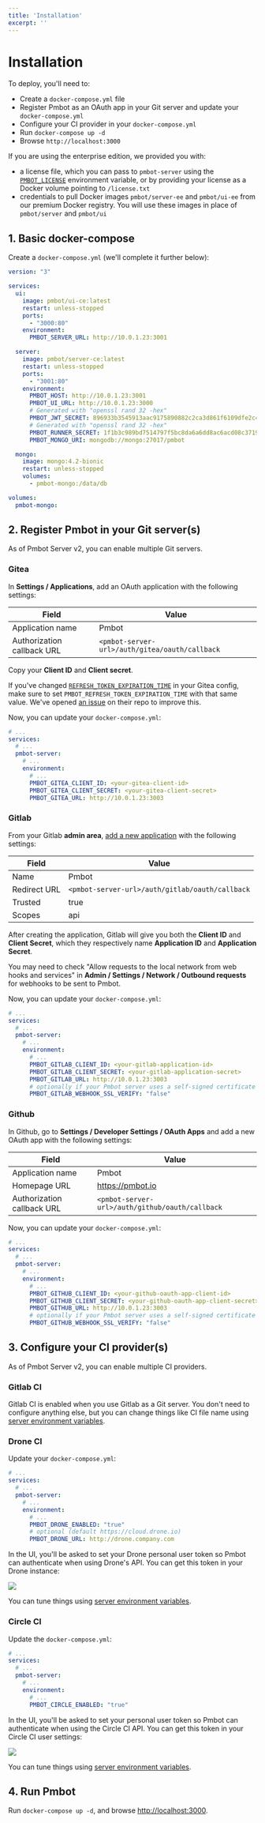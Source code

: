 ```yaml
---
title: 'Installation'
excerpt: ''
---
```


# Installation

To deploy, you'll need to:
- Create a `docker-compose.yml` file
- Register Pmbot as an OAuth app in your Git server and update your `docker-compose.yml`
- Configure your CI provider in your `docker-compose.yml`
- Run `docker-compose up -d`
- Browse `http://localhost:3000`

If you are using the enterprise edition, we provided you with:
- a license file, which you can pass to `pmbot-server` using the [`PMBOT_LICENSE`](/environment-reference/server-environment-reference#pmbot_license) environment variable, or by providing your license as a Docker volume pointing to `/license.txt`
- credentials to pull Docker images `pmbot/server-ee` and `pmbot/ui-ee` from our premium Docker registry. You will use these images in place of `pmbot/server` and `pmbot/ui` 

## 1. Basic docker-compose

Create a `docker-compose.yml` (we'll complete it further below):

<div class="code-group" data-props='{ "lineNumbers": ["true"] }'>

```yaml
version: "3"

services:
  ui:
    image: pmbot/ui-ce:latest
    restart: unless-stopped
    ports:
      - "3000:80"
    environment:
      PMBOT_SERVER_URL: http://10.0.1.23:3001

  server:
    image: pmbot/server-ce:latest
    restart: unless-stopped
    ports:
      - "3001:80"
    environment:
      PMBOT_HOST: http://10.0.1.23:3001
      PMBOT_UI_URL: http://10.0.1.23:3000
      # Generated with "openssl rand 32 -hex"
      PMBOT_JWT_SECRET: 896933b3545913aac9175890882c2ca3d861f6109dfe2c48f1b4c15686c59542
      # Generated with "openssl rand 32 -hex"
      PMBOT_RUNNER_SECRET: 1f1b3c989bd7514797f5bc8da6a6dd8ac6acd08c3719acf47aa2a7f4aa1a7e57
      PMBOT_MONGO_URI: mongodb://mongo:27017/pmbot

  mongo:
    image: mongo:4.2-bionic
    restart: unless-stopped
    volumes:
      - pmbot-mongo:/data/db

volumes:
  pmbot-mongo:
```

</div>

## 2. Register Pmbot in your Git server(s)

<div class="blockquote" data-props='{ "mod": "info" }'>

As of Pmbot Server v2, you can enable multiple Git servers.

</div>

### Gitea

In **Settings / Applications**, add an OAuth application with the following settings:

| Field | Value |
| ---- | ---- |
| Application name   | Pmbot | 
| Authorization callback URL | `<pmbot-server-url>/auth/gitea/oauth/callback` |

Copy your **Client ID** and **Client secret**.

<div class="blockquote" data-props='{ "mod": "info" }'>

If you've changed [`REFRESH_TOKEN_EXPIRATION_TIME`](https://docs.gitea.io/en-us/config-cheat-sheet/#oauth2-oauth2) in your Gitea config, make sure to set `PMBOT_REFRESH_TOKEN_EXPIRATION_TIME` with that same value. We've opened [an issue](https://github.com/go-gitea/gitea/issues/12641) on their repo to improve this.

</div>

Now, you can update your `docker-compose.yml`:

<div class="code-group" data-props='{ "lineNumbers": ["true"] }'>

```yaml
# ...
services:
  # ...
  pmbot-server:
    # ...
    environment:
      # ...
      PMBOT_GITEA_CLIENT_ID: <your-gitea-client-id>
      PMBOT_GITEA_CLIENT_SECRET: <your-gitea-client-secret>
      PMBOT_GITEA_URL: http://10.0.1.23:3003
```

</div>

### Gitlab

From your Gitlab **admin area**, [add a new application](https://docs.gitlab.com/ee/integration/oauth_provider.html#adding-an-application-through-the-profile) with the following settings:

| Field | Value |
| ---- | ---- |
| Name   | Pmbot | 
| Redirect URL | `<pmbot-server-url>/auth/gitlab/oauth/callback` |
| Trusted | true |
| Scopes | api |

After creating the application, Gitlab will give you both the **Client ID** and **Client Secret**, which they respectively name **Application ID** and **Application Secret**.

<div class="blockquote" data-props='{ "mod": "warning" }'>

You may need to check "Allow requests to the local network from web hooks and services" in **Admin / Settings / Network / Outbound requests** for webhooks to be sent to Pmbot.

</div>

Now, you can update your `docker-compose.yml`:

<div class="code-group" data-props='{ "lineNumbers": ["true"] }'>

```yaml
# ...
services:
  # ...
  pmbot-server:
    # ...
    environment:
      # ...
      PMBOT_GITLAB_CLIENT_ID: <your-gitlab-application-id>
      PMBOT_GITLAB_CLIENT_SECRET: <your-gitlab-application-secret>
      PMBOT_GITLAB_URL: http://10.0.1.23:3003
      # optionally if your Pmbot server uses a self-signed certificate
      PMBOT_GITLAB_WEBHOOK_SSL_VERIFY: "false"
```

</div>

### Github

In Github, go to **Settings / Developer Settings / OAuth Apps** and add a new OAuth app with the following settings:

| Field | Value |
| ---- | ---- |
| Application name   | Pmbot | 
| Homepage URL   | https://pmbot.io | 
| Authorization callback URL | `<pmbot-server-url>/auth/github/oauth/callback` |

Now, you can update your `docker-compose.yml`:

<div class="code-group" data-props='{ "lineNumbers": ["true"] }'>

```yaml
# ...
services:
  # ...
  pmbot-server:
    # ...
    environment:
      # ...
      PMBOT_GITHUB_CLIENT_ID: <your-github-oauth-app-client-id>
      PMBOT_GITHUB_CLIENT_SECRET: <your-github-oauth-app-client-secret>
      PMBOT_GITHUB_URL: http://10.0.1.23:3003
      # optionally if your Pmbot server uses a self-signed certificate
      PMBOT_GITHUB_WEBHOOK_SSL_VERIFY: "false"
```

</div>

## 3. Configure your CI provider(s)

<div class="blockquote" data-props='{ "mod": "info" }'>

As of Pmbot Server v2, you can enable multiple CI providers.

</div>

### Gitlab CI

Gitlab CI is enabled when you use Gitlab as a Git server. You don't need to configure anything else, but you can change things like CI file name using [server environment variables](https://docs.pmbot.io/environment-reference/server-environment-reference).

### Drone CI

Update your `docker-compose.yml`:

<div class="code-group" data-props='{ "lineNumbers": ["true"] }'>

```yaml
# ...
services:
  # ...
  pmbot-server:
    # ...
    environment:
      # ...
      PMBOT_DRONE_ENABLED: "true"
      # optional (default https://cloud.drone.io)
      PMBOT_DRONE_URL: http://drone.company.com
```

</div>

In the UI, you'll be asked to set your Drone personal user token so Pmbot can authenticate when using Drone's API. You can get this token in your Drone instance:

![](/images/get-drone-token.gif)

You can tune things using [server environment variables](https://docs.pmbot.io/environment-reference/server-environment-reference).

### Circle CI

Update the `docker-compose.yml`:

<div class="code-group" data-props='{ "lineNumbers": ["true"] }'>

```yaml
# ...
services:
  # ...
  pmbot-server:
    # ...
    environment:
      # ...
      PMBOT_CIRCLE_ENABLED: "true"
```

</div>

In the UI, you'll be asked to set your personal user token so Pmbot can authenticate when using the Circle CI API. You can get this token in your Circle CI user settings:

![](/images/get-circle-token.gif)

You can tune things using [server environment variables](https://docs.pmbot.io/environment-reference/server-environment-reference).

## 4. Run Pmbot

Run `docker-compose up -d`, and browse [http://localhost:3000](http://localhost:3000).

